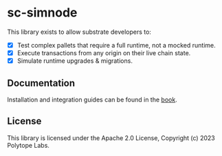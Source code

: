 # <h1> sc-simnode </h1>


This library exists to allow substrate developers to:
 - [x] Test complex pallets that require a full runtime, not a mocked runtime.
 - [x] Execute transactions from any origin on their live chain state.
 - [x] Simulate runtime upgrades & migrations.

## Documentation

Installation and integration guides can be found in the [book](https://simnode.polytope.technology).

## License

This library is licensed under the Apache 2.0 License, Copyright (c) 2023 Polytope Labs.